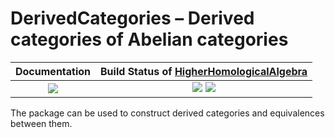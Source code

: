 <!-- BEGIN HEADER -->
# DerivedCategories – Derived categories of Abelian categories

| **Documentation**         | **Build Status of [HigherHomologicalAlgebra](/../../)**                                            |
|:-------------------------:|:-----------------------------------------------------------:|
| [![][docs-img]][docs-url] | [![][tests-img]][tests-url] [![][codecov-img]][codecov-url] |
<!-- END HEADER -->

The package can be used to construct derived categories and equivalences between them.

<!-- BEGIN FOOTER -->
[docs-img]: https://img.shields.io/badge/docs-stable-blue.svg
[docs-url]: https://homalg-project.github.io/HigherHomologicalAlgebra/DerivedCategories/doc/chap0_mj.html

[tests-img]: https://github.com/homalg-project/HigherHomologicalAlgebra/workflows/Tests/badge.svg
[tests-url]: https://github.com/homalg-project/HigherHomologicalAlgebra/actions?query=workflow%3ATests

[codecov-img]: https://codecov.io/gh/homalg-project/HigherHomologicalAlgebra/branch/master/graph/badge.svg
[codecov-url]: https://codecov.io/gh/homalg-project/HigherHomologicalAlgebra
<!-- END FOOTER -->
